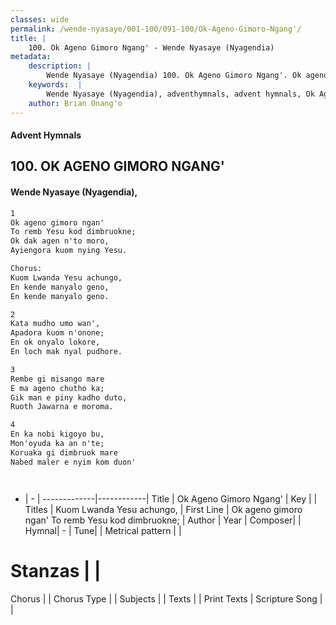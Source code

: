 ```yaml
---
classes: wide
permalink: /wende-nyasaye/001-100/091-100/Ok-Ageno-Gimoro-Ngang'/
title: |
    100. Ok Ageno Gimoro Ngang' - Wende Nyasaye (Nyagendia)
metadata:
    description: |
        Wende Nyasaye (Nyagendia) 100. Ok Ageno Gimoro Ngang'. Ok ageno gimoro ngan' To remb Yesu kod dimbruokne; Ok dak agen n'to moro, Ayiengora kuom nying Yesu.  Chorus: Kuom Lwanda Yesu achungo, En kende manyalo geno, En kende manyalo geno.  
    keywords:  |
        Wende Nyasaye (Nyagendia), adventhymnals, advent hymnals, Ok Ageno Gimoro Ngang', Ok ageno gimoro ngan' To remb Yesu kod dimbruokne;. Kuom Lwanda Yesu achungo,
    author: Brian Onang'o
---
```


#### Advent Hymnals
## 100. OK AGENO GIMORO NGANG'
####  Wende Nyasaye (Nyagendia),

```txt
1
Ok ageno gimoro ngan'
To remb Yesu kod dimbruokne;
Ok dak agen n'to moro,
Ayiengora kuom nying Yesu.

Chorus:
Kuom Lwanda Yesu achungo,
En kende manyalo geno,
En kende manyalo geno.

2
Kata mudho umo wan',
Apadora kuom n'onone;
En ok onyalo lokore,
En loch mak nyal pudhore.

3
Rembe gi misango mare
E ma ageno chutho ka;
Gik man e piny kadho duto,
Ruoth Jawarna e moroma.

4
En ka nobi kigoyo bu,
Mon'oyuda ka an n'te;
Koruaka gi dimbruok mare
Nabed maler e nyim kom duon'




```

- |   -  |
-------------|------------|
Title | Ok Ageno Gimoro Ngang' |
Key |  |
Titles | Kuom Lwanda Yesu achungo, |
First Line | Ok ageno gimoro ngan' To remb Yesu kod dimbruokne; |
Author | 
Year | 
Composer| |
Hymnal|  - |
Tune|  |
Metrical pattern | |
# Stanzas |  |
Chorus |  |
Chorus Type |  |
Subjects | |
Texts |  |
Print Texts | 
Scripture Song |  |
    
